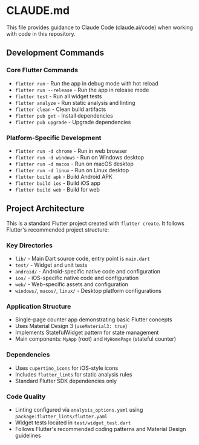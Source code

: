 # CLAUDE.md

This file provides guidance to Claude Code (claude.ai/code) when working with code in this repository.

## Development Commands

### Core Flutter Commands
- `flutter run` - Run the app in debug mode with hot reload
- `flutter run --release` - Run the app in release mode
- `flutter test` - Run all widget tests
- `flutter analyze` - Run static analysis and linting
- `flutter clean` - Clean build artifacts
- `flutter pub get` - Install dependencies
- `flutter pub upgrade` - Upgrade dependencies

### Platform-Specific Development
- `flutter run -d chrome` - Run in web browser
- `flutter run -d windows` - Run on Windows desktop
- `flutter run -d macos` - Run on macOS desktop
- `flutter run -d linux` - Run on Linux desktop
- `flutter build apk` - Build Android APK
- `flutter build ios` - Build iOS app
- `flutter build web` - Build for web

## Project Architecture

This is a standard Flutter project created with `flutter create`. It follows Flutter's recommended project structure:

### Key Directories
- `lib/` - Main Dart source code, entry point is `main.dart`
- `test/` - Widget and unit tests
- `android/` - Android-specific native code and configuration
- `ios/` - iOS-specific native code and configuration  
- `web/` - Web-specific assets and configuration
- `windows/`, `macos/`, `linux/` - Desktop platform configurations

### Application Structure
- Single-page counter app demonstrating basic Flutter concepts
- Uses Material Design 3 (`useMaterial3: true`)
- Implements StatefulWidget pattern for state management
- Main components: `MyApp` (root) and `MyHomePage` (stateful counter)

### Dependencies
- Uses `cupertino_icons` for iOS-style icons
- Includes `flutter_lints` for static analysis rules
- Standard Flutter SDK dependencies only

### Code Quality
- Linting configured via `analysis_options.yaml` using `package:flutter_lints/flutter.yaml`
- Widget tests located in `test/widget_test.dart`
- Follows Flutter's recommended coding patterns and Material Design guidelines


